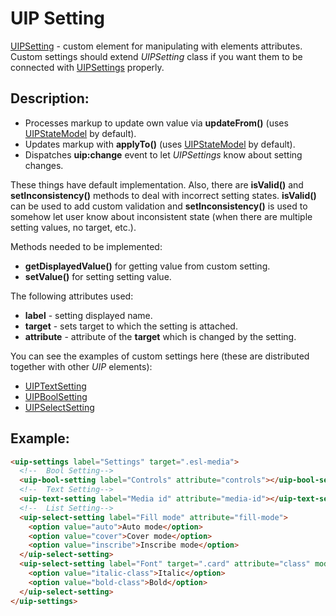 # UIP Setting

[UIPSetting](README.md) - custom element for manipulating with elements attributes. Custom settings should extend
*UIPSetting* class if you want them to be connected with [UIPSettings](../README.md) properly.

## Description:

- Processes markup to update own value via **updateFrom()** (uses [UIPStateModel](../../core/README.md#uip-state-model) by default).
- Updates markup with **applyTo()** (uses [UIPStateModel](../../core/README.md#uip-state-model) by default).
- Dispatches **uip:change** event to let *UIPSettings* know about setting changes.

These things have default implementation. Also, there are **isValid()** and **setInconsistency()** methods to deal with
incorrect setting states. **isValid()** can be used to add custom validation and **setInconsistency()** is used to somehow
let user know about inconsistent state (when there are multiple setting values, no target, etc.).

Methods needed to be implemented:
- **getDisplayedValue()** for getting value from custom setting.
- **setValue()** for setting setting value.

The following attributes used:
- **label** - setting displayed name.
- **target** - sets target to which the setting is attached.
- **attribute** - attribute of the **target** which is changed by the setting.

You can see the examples of custom settings here (these are distributed together with other *UIP* elements):
- [UIPTextSetting](text-setting/README.md)
- [UIPBoolSetting](bool-setting/README.md)
- [UIPSelectSetting](select-setting/README.md)

## Example:

```html
<uip-settings label="Settings" target=".esl-media">
  <!--  Bool Setting-->
  <uip-bool-setting label="Controls" attribute="controls"></uip-bool-setting>
  <!--  Text Setting-->
  <uip-text-setting label="Media id" attribute="media-id"></uip-text-setting>
  <!--  List Setting-->
  <uip-select-setting label="Fill mode" attribute="fill-mode">
    <option value="auto">Auto mode</option>
    <option value="cover">Cover mode</option>
    <option value="inscribe">Inscribe mode</option>
  </uip-select-setting>
  <uip-select-setting label="Font" target=".card" attribute="class" mode="append">
    <option value="italic-class">Italic</option>
    <option value="bold-class">Bold</option>
  </uip-select-setting>
</uip-settings>
```
